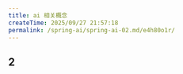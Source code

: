 ```yaml
---
title: ai 相关概念
createTime: 2025/09/27 21:57:18
permalink: /spring-ai/spring-ai-02.md/e4h80o1r/
---
```


## 2
